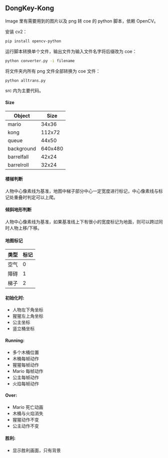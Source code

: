 ## DongKey-Kong

Image 里有需要用到的图片以及 png 转 coe 的 python 脚本，依赖 OpenCV。

安装 cv2：

```bash
pip install opencv-python
```

运行脚本转换单个文件，输出文件为输入文件名字将后缀改为 coe：

```bash
python converter.py -i filename
```

将文件夹内所有 png 文件全部转换为 coe 文件：

```bash
python alltrans.py
```

src 内为主要代码。

#### Size
|Object|Size|
|---|---|
|mario|34x36|
|kong|112x72|
|queue|44x50|
|background|640x480|
|barrelfall|42x24|
|barrelroll|32x24|

#### 楼梯判断
人物中心像素线为基准，地图中梯子部分中心一定宽度进行标记，中心像素线与标记处重叠时判定可以上爬。

#### 倾斜地形判断
人物中心像素线为基准，如果基准线上下有很小的宽度标记为地面，则可以跨过同时人物上移/下移。

#### 地图标记
| 类型 | 标记 |
|---|---|
| 空气 | 0 |
| 障碍 | 1 |
| 梯子 | 2 |

#### 初始化时:
- 人物左下角坐标
- 猩猩左上角坐标
- 公主坐标
- 竖立桶坐标

#### Running:
- 多个木桶位置
- 木桶每帧动作
- 猩猩每帧动作
- Mario 每帧动作
- 公主每帧动作
- 火焰每帧动作

#### Over:
- Mario 死亡动画
- 木桶与火焰消失
- 猩猩动作不变
- 公主动作不变

#### 胜利:
- 显示胜利画面，只有背景
